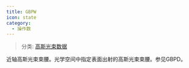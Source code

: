 ```yaml
---
title: GBPW
icon: state
category:
  - 操作数
---
```


> 分类: [高斯光束数据](/hb/operands/135/893/  "Zemax 操作数 高斯光束数据")

近轴高斯光束束腰。光学空间中指定表面出射的高斯光束束腰。参见GBPD。